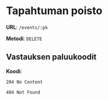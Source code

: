 # Tapahtuman poisto

**URL**: `/events/:pk`

**Metodi**: `DELETE`

## Vastauksen paluukoodit

**Koodi**: 

`204 No Content`

`404 Not Found`
